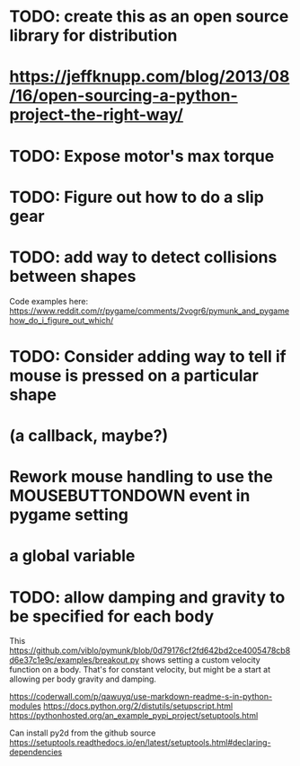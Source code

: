 # TODO: create this as an open source library for distribution
# https://jeffknupp.com/blog/2013/08/16/open-sourcing-a-python-project-the-right-way/

# TODO: Expose motor's max torque

# TODO: Figure out how to do a slip gear

# TODO: add way to detect collisions between shapes
Code examples here: https://www.reddit.com/r/pygame/comments/2vogr6/pymunk_and_pygamehow_do_i_figure_out_which/

# TODO: Consider adding way to tell if mouse is pressed on a particular shape 
# (a callback, maybe?)
#
# Rework mouse handling to use the MOUSEBUTTONDOWN event in pygame setting
# a global variable

# TODO: allow damping and gravity to be specified for each body
This https://github.com/viblo/pymunk/blob/0d79176cf2fd642bd2ce4005478cb8d6e37c1e9c/examples/breakout.py
shows setting a custom velocity function on a body.  That's for constant velocity, but might
be a start at allowing per body gravity and damping.

https://coderwall.com/p/qawuyq/use-markdown-readme-s-in-python-modules
https://docs.python.org/2/distutils/setupscript.html
https://pythonhosted.org/an_example_pypi_project/setuptools.html

Can install py2d from the github source
https://setuptools.readthedocs.io/en/latest/setuptools.html#declaring-dependencies




